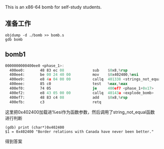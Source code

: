 This is an x86-64 bomb for self-study students. 

## 准备工作

```shell
objdump -d ./bomb >> bomb.s
gdb bomb
```

## bomb1

```asm
0000000000400ee0 <phase_1>:
  400ee0:       48 83 ec 08             sub    $0x8,%rsp
  400ee4:       be 00 24 40 00          mov    $0x402400,%esi
  400ee9:       e8 4a 04 00 00          callq  401338 <strings_not_equal>
  400eee:       85 c0                   test   %eax,%eax
  400ef0:       74 05                   je     400ef7 <phase_1+0x17>
  400ef2:       e8 43 05 00 00          callq  40143a <explode_bomb>
  400ef7:       48 83 c4 08             add    $0x8,%rsp
  400efb:       c3                      retq
```

这里把0x402400加载进%esi作为函数参数，然后调用了string_not_equal函数进行判断


```gdb
(gdb) print (char*)0x402400
$1 = 0x402400 "Border relations with Canada have never been better."
```

得到答案
